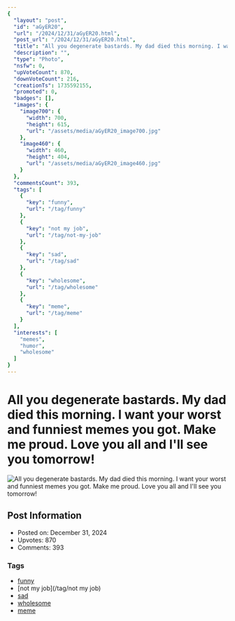 ```yaml
---
{
  "layout": "post",
  "id": "aGyER20",
  "url": "/2024/12/31/aGyER20.html",
  "post_url": "/2024/12/31/aGyER20.html",
  "title": "All you degenerate bastards. My dad died this morning. I want your worst and funniest memes you got. Make me proud. Love you all and I'll see you tomorrow!",
  "description": "",
  "type": "Photo",
  "nsfw": 0,
  "upVoteCount": 870,
  "downVoteCount": 216,
  "creationTs": 1735592155,
  "promoted": 0,
  "badges": [],
  "images": {
    "image700": {
      "width": 700,
      "height": 615,
      "url": "/assets/media/aGyER20_image700.jpg"
    },
    "image460": {
      "width": 460,
      "height": 404,
      "url": "/assets/media/aGyER20_image460.jpg"
    }
  },
  "commentsCount": 393,
  "tags": [
    {
      "key": "funny",
      "url": "/tag/funny"
    },
    {
      "key": "not my job",
      "url": "/tag/not-my-job"
    },
    {
      "key": "sad",
      "url": "/tag/sad"
    },
    {
      "key": "wholesome",
      "url": "/tag/wholesome"
    },
    {
      "key": "meme",
      "url": "/tag/meme"
    }
  ],
  "interests": [
    "memes",
    "humor",
    "wholesome"
  ]
}
---
```


# All you degenerate bastards. My dad died this morning. I want your worst and funniest memes you got. Make me proud. Love you all and I'll see you tomorrow!

![All you degenerate bastards. My dad died this morning. I want your worst and funniest memes you got. Make me proud. Love you all and I'll see you tomorrow!](/assets/media/aGyER20_image700.jpg)

## Post Information

- Posted on: December 31, 2024
- Upvotes: 870
- Comments: 393

### Tags

- [funny](/tag/funny)
- [not my job](/tag/not my job)
- [sad](/tag/sad)
- [wholesome](/tag/wholesome)
- [meme](/tag/meme)

